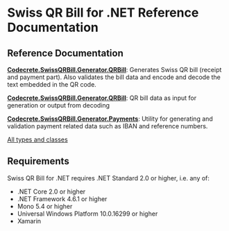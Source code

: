 # Swiss QR Bill for .NET Reference Documentation

## Reference Documentation

**[Codecrete.SwissQRBill.Generator.QRBill](xref:Codecrete.SwissQRBill.Generator.QRBill)**: Generates Swiss QR bill (receipt and payment part). Also validates the bill data and encode and decode the text embedded in the QR code.

**[Codecrete.SwissQRBill.Generator.QRBill](xref:Codecrete.SwissQRBill.Generator.Bill)**: QR bill data as input for generation or output from decoding

**[Codecrete.SwissQRBill.Generator.Payments](xref:Codecrete.SwissQRBill.Generator.Payments)**: Utility for generating and validation payment related data such as IBAN and reference numbers.

[All types and classes](xref:Codecrete.SwissQRBill.Generator)

## Requirements

Swiss QR Bill for .NET requires .NET Standard 2.0 or higher, i.e. any of:

- .NET Core 2.0 or higher
- .NET Framework 4.6.1 or higher
- Mono 5.4 or higher
- Universal Windows Platform 10.0.16299 or higher
- Xamarin
